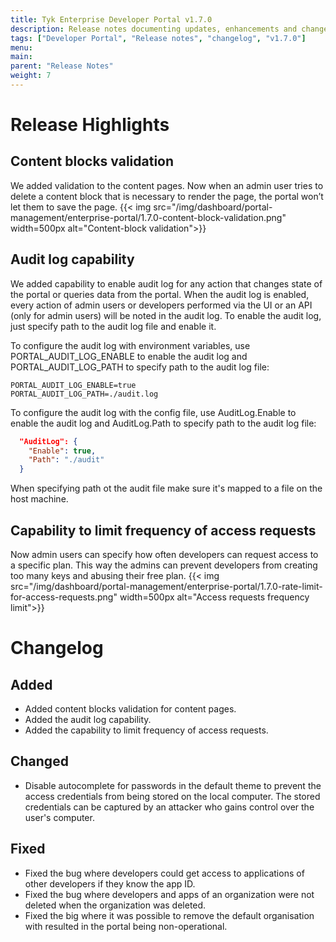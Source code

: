 ```yaml
---
title: Tyk Enterprise Developer Portal v1.7.0
description: Release notes documenting updates, enhancements and changes for Tyk Enterprise Developer Portal v1.7.0
tags: ["Developer Portal", "Release notes", "changelog", "v1.7.0"]
menu:
main:
parent: "Release Notes"
weight: 7
---
```


# Release Highlights
## Content blocks validation
We added validation to the content pages. Now when an admin user tries to delete a content block that is necessary to render the page, the portal won’t let them to save the page.
{{< img src="/img/dashboard/portal-management/enterprise-portal/1.7.0-content-block-validation.png" width=500px alt="Content-block validation">}}

## Audit log capability 
We added capability to enable audit log for any action that changes state of the portal or queries data from the portal. When the audit log is enabled, every action of admin users or developers performed via the UI or an API (only for admin users) will be noted in the audit log. 
To enable the audit log, just specify path to the audit log file and enable it.

To configure the audit log with environment variables, use PORTAL_AUDIT_LOG_ENABLE to enable the audit log and PORTAL_AUDIT_LOG_PATH to specify path to the audit log file:
```shell
PORTAL_AUDIT_LOG_ENABLE=true
PORTAL_AUDIT_LOG_PATH=./audit.log
```

To configure the audit log with the config file, use AuditLog.Enable to enable the audit log and AuditLog.Path to specify path to the audit log file:
```json
  "AuditLog": {
    "Enable": true,
    "Path": "./audit"
  }
```

When specifying path ot the audit file make sure it's mapped to a file on the host machine.

## Capability to limit frequency of access requests
Now admin users can specify how often developers can request access to a specific plan. This way the admins can prevent developers from creating too many keys and abusing their free plan.
{{< img src="/img/dashboard/portal-management/enterprise-portal/1.7.0-rate-limit-for-access-requests.png" width=500px alt="Access requests frequency limit">}}


# Changelog

## Added
- Added content blocks validation for content pages.
- Added the audit log capability. 
- Added the capability to limit frequency of access requests. 

## Changed
- Disable autocomplete for passwords in the default theme to prevent the access credentials from being stored on the local computer. The stored credentials can be captured by an attacker who gains control over the user's computer.

## Fixed
- Fixed the bug where developers could get access to applications of other developers if they know the app ID.
- Fixed the bug where developers and apps of an organization were not deleted when the organization was deleted.
- Fixed the big where it was possible to remove the default organisation with resulted in the portal being non-operational.

